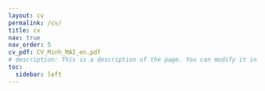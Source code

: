 ```yaml
---
layout: cv
permalink: /cv/
title: cv
nav: true
nav_order: 5
cv_pdf: CV_Minh_MAI_en.pdf
# description: This is a description of the page. You can modify it in '_pages/cv.md'. You can also change or remove the top pdf download button.
toc:
  sidebar: left
---
```

